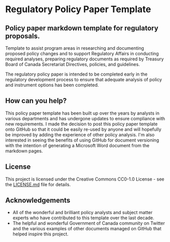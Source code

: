 # Regulatory Policy Paper Template
## Policy paper markdown template for regulatory proposals.

Template to assist program areas in researching and documenting proposed policy changes and to support Regulatory Affairs in conducting required analyses, preparing regulatory documents as required by Treasury Board of Canada Secretariat Directives, policies, and guidelines.

The regulatory policy paper is intended to be completed early in the regulatory development process to ensure that adequate analysis of policy and instrument options has been completed.

## How can you help?
This policy paper template has been built up over the years by analysts in various departments and has undergone updates to ensure compliance with new requirements. I made the decision to post this policy paper template onto GitHub so that it could be easily re-used by anyone and will hopefully be improved by adding the experience of other policy analysis.  I'm also interested in seeing the benefits of using GitHub for document versioning with the intention of generating a Microsoft Word document from the markdown pages.

## License
This project is licensed under the Creative Commons CC0-1.0 License - see the [LICENSE.md](LICENSE.md) file for details.

## Acknowledgements
* All of the wonderful and brilliant policy analysts and subject matter experts who have contributed to this template over the last decade.
* The helpful and wonderful Government of Canada community on Twitter and the various examples of other documents managed on GitHub that helped inspire this project.
